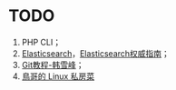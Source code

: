 # TODO

1. PHP CLI；
2. [Elasticsearch](https://github.com/elastic/elasticsearch)，[Elasticsearch权威指南](https://github.com/looly/elasticsearch-definitive-guide-cn)；
3. [Git教程-韩雪峰](http://www.liaoxuefeng.com/wiki/0013739516305929606dd18361248578c67b8067c8c017b000)；
4. [鳥哥的 Linux 私房菜](http://linux.vbird.org/new_linux.php)
